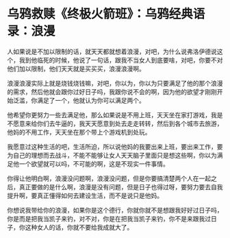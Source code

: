 # 乌鸦救赎《终极火箭班》：乌鸦经典语录：浪漫

人如果说是不加以限制的话，就天天都就想着浪漫，对吧，为什么说弗洛伊德说这个，我到他临死的时候，他说了一句话，跟我不当女人到底要啥，对吧，你要不对他们加以限制，他们天天就是买买买，浪漫浪漫啊。

浪漫浪漫实际上就是烧钱烧钱嘛，对吧，你以为，你以为只要满足了他的那个浪漫的需求，然后他就会跟你过好日子吗，我跟你说不会的啊，因为他的欲望才刚刚开始泛滥，你满足了一个，他就认为你可以满足两个。

他希望你更努力一些去满足他，那么如果说是不用上班，天天坐在家打游戏，我是不愿意来给你们去牛逼的，我天天愿意到处去走走转转，然后到各个城市去旅游，他妈的不用工作，天天坐在那个带上个游戏机到处玩。

我愿意过这种生活的吧，生活所迫，所以说他妈的我要出来上班，要出来工作，要为自己的理想而去战斗，不能不能够让女人天天脑子里面只是想这些啊，你以为满足他一个欲望就可以吗，不可能的啊，这是不现实一件事情。

你得让他明白啊，浪漫没问题啊，浪漫没问题，但是你要搞清楚两个人在一起之后，真正要做的是什么啊，浪漫是没有问题，但是日子也得过呀，要努力要去自我提升啊，要真正懂得如何去建设生活，而不是说只是他妈。

你想说我带给你的浪漫，如果你是这个德行，你就你就不是想跟我好好过日子吗，你是而是把我当凯子来钓，对不对，你是在把我当凯子来钓，你不是来跟我过日子，你这种女人的话，你就不要给我成就大了。

